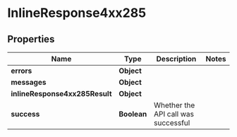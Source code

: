 # InlineResponse4xx285

## Properties
Name | Type | Description | Notes
------------ | ------------- | ------------- | -------------
**errors** | **Object** |  | 
**messages** | **Object** |  | 
**inlineResponse4xx285Result** | **Object** |  | 
**success** | **Boolean** | Whether the API call was successful | 
